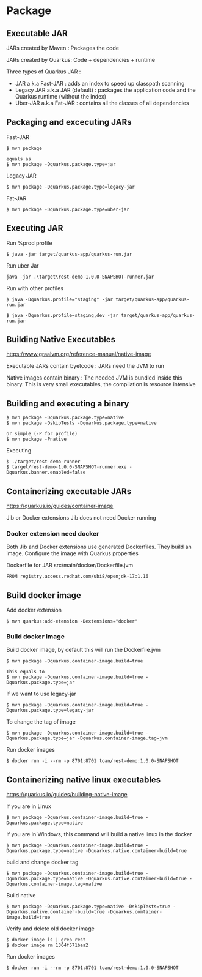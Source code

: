 # Package


## Executable JAR
JARs created by Maven : Packages the code

JARs created by Quarkus: Code + dependencies + runtime

Three types of Quarkus JAR :
- JAR a.k.a Fast-JAR : adds an index to speed up classpath scanning
- Legacy JAR a.k.a JAR (default) : packages the application code and the Quarkus runtime (without the index)
- Uber-JAR a.k.a Fat-JAR : contains all the classes of all dependencies

## Packaging and excecuting JARs
Fast-JAR
````
$ mvn package

equals as
$ mvn package -Dquarkus.package.type=jar
````

Legacy JAR
````
$ mvn package -Dquarkus.package.type=legacy-jar
````

Fat-JAR
````
$ mvn package -Dquarkus.package.type=uber-jar
````


## Executing JAR
Run %prod profile
````
$ java -jar target/quarkus-app/quarkus-run.jar
````

Run uber Jar
````
java -jar .\target\rest-demo-1.0.0-SNAPSHOT-runner.jar
````

Run with other profiles
````
$ java -Dquarkus.profile="staging" -jar target/quarkus-app/quarkus-run.jar

$ java -Dquarkus.profile=staging,dev -jar target/quarkus-app/quarkus-run.jar
````

## Building Native Executables

https://www.graalvm.org/reference-manual/native-image

Executable JARs contain byetcode : JARs need the JVM to run

Native images contain binary : The needed JVM is bundled inside this binary. This is very small executables, the compilation is resource intensive

## Building and executing a binary

````
$ mvn package -Dquarkus.package.type=native
$ mvn package -DskipTests -Dquarkus.package.type=native

or simple (-P for profile)
$ mvn package -Pnative
````

Executing
````
$ ./target/rest-demo-runner
$ target/rest-demo-1.0.0-SNAPSHOT-runner.exe -Dquarkus.banner.enabled=false
````

## Containerizing executable JARs

https://quarkus.io/guides/container-image

Jib or Docker extensions
Jib does not need Docker running

### Docker extension need docker

Both Jib and Docker extensions use generated Dockerfiles. They build an image. Configure the image with Quarkus properties


Dockerfile for JAR
src/main/docker/Dockerfile.jvm
````
FROM registry.access.redhat.com/ubi8/openjdk-17:1.16
````

## Build docker image
 
Add docker extension
````
$ mvn quarkus:add-etension -Dextensions="docker"
````

### Build docker image
Build docker image, by default this will run the Dockerfile.jvm
````
$ mvn package -Dquarkus.container-image.build=true

This equals to
$ mvn package -Dquarkus.container-image.build=true -Dquarkus.package.type=jar
````

If we want to use legacy-jar
````
$ mvn package -Dquarkus.container-image.build=true -Dquarkus.package.type=legacy-jar
````

To change the tag of image
````
$ mvn package -Dquarkus.container-image.build=true -Dquarkus.package.type=jar -Dquarkus.container-image.tag=jvm
````

Run docker images
````
$ docker run -i --rm -p 8701:8701 toan/rest-demo:1.0.0-SNAPSHOT
````


## Containerizing native linux executables

https://quarkus.io/guides/building-native-image

If you are in Linux
````
$ mvn package -Dquarkus.container-image.build=true -Dquarkus.package.type=native
````

If you are in Windows, this command will build a native linux in the docker
````
$ mvn package -Dquarkus.container-image.build=true -Dquarkus.package.type=native -Dquarkus.native.container-build=true
````

build and change docker tag
````
$ mvn package -Dquarkus.container-image.build=true -Dquarkus.package.type=native -Dquarkus.native.container-build=true -Dquarkus.container-image.tag=native
````

Build native 
``````
$ mvn package -Dquarkus.package.type=native -DskipTests=true -Dquarkus.native.container-build=true -Dquarkus.comtainer-image.build=true
``````


Verify and delete old docker image
````
$ docker image ls | grep rest
$ docker image rm 1364f571baa2
````

Run docker images
````
$ docker run -i --rm -p 8701:8701 toan/rest-demo:1.0.0-SNAPSHOT
````

